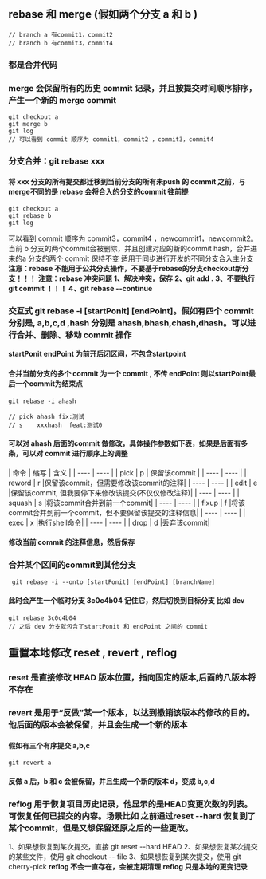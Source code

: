 ## rebase 和 merge (假如两个分支 a 和 b )
```
// branch a 有commit1，commit2
// branch b 有commit3，commit4
```
### 都是合并代码

### merge 会保留所有的历史 commit 记录，并且按提交时间顺序排序，产生一个新的 merge commit
```
git checkout a
git merge b
git log
// 可以看到 commit 顺序为 commit1，commit2 ，commit3，commit4

```
### 分支合并：git rebase xxx
#### 将 xxx 分支的所有提交都迁移到当前分支的所有未push 的 commit 之前，与 merge不同的是 rebase 会将合入的分支的commit 往前提
```
git checkout a
git rebase b
git log
```
可以看到 commit 顺序为 commit3，commit4 ，newcommit1，newcommit2。当前 b 分支的两个commit会被删除，并且创建对应的新的commit hash，合并进来的a 分支的两个 commit 保持不变
适用于同步进行开发的不同分支合入主分支
<strong>注意：rebase 不能用于公共分支操作，不要基于rebase的分支checkout新分支！！！</strong>
<strong>注意：rebase 冲突问题</strong>
<strong>1、解决冲突，保存</strong>
<strong>2、git add .</strong>
<strong>3、不要执行 git commit ！！！ </strong>
<strong>4、git rebase --continue </strong>


### 交互式 git rebase -i [startPonit] [endPoint]。假如有四个 commit 分别是, a,b,c,d ,hash 分别是 ahash,bhash,chash,dhash。可以进行合并、删除、移动 commit 操作
<strong>startPonit endPoint 为前开后闭区间，不包含startpoint</strong>

#### 合并当前分支的多个 commit 为一个 commit , 不传 endPoint 则以startPoint最后一个commit为结束点
```
git rebase -i ahash

// pick ahash fix:测试
// s    xxxhash  feat:测试0
```
#### 可以对 ahash 后面的commit 做修改，具体操作参数如下表，如果是后面有多条，可以对 commit 进行顺序上的调整

|  命令	  |  缩写  |	含义       |
|  ----   | ----  |
|  pick	  |   p   | 保留该commit |
|  ----   | ----  |
|  reword	|   r   |保留该commit，但需要修改该commit的注释|
|  ----   | ----  |
|  edit	  |   e	  |保留该commit, 但我要停下来修改该提交(不仅仅修改注释)|
|  ----   | ----  |
|  squash |	  s   |将该commit合并到前一个commit|
|  ----   | ----  |
|  fixup  |   f   |将该commit合并到前一个commit，但不要保留该提交的注释信息|
|  ----   | ----  |
|  exec   |	  x   |执行shell命令|
|  ----   | ----  |
|  drop   |	  d	  |丢弃该commit|

#### 修改当前 commit 的注释信息，然后保存

### 合并某个区间的commit到其他分支
```
 git rebase -i --onto [startPonit] [endPoint] [branchName]
```
#### 此时会产生一个临时分支 3c0c4b04 记住它，然后切换到目标分支 比如 dev
```
git rebase 3c0c4b04
// 之后 dev 分支就包含了startPonit 和 endPoint 之间的 commit
```

## 重置本地修改 reset , revert , reflog

### reset 是直接修改 HEAD 版本位置，指向固定的版本,后面的八版本将不存在

### revert 是用于“反做”某一个版本，以达到撤销该版本的修改的目的。他后面的版本会被保留，并且会生成一个新的版本

#### 假如有三个有序提交 a,b,c
```
git revert a

```
#### 反做 a 后，b 和 c 会被保留，并且生成一个新的版本 d，变成 b,c,d

### reflog 用于恢复项目历史记录，他显示的是HEAD变更次数的列表。可恢复任何已提交的内容。场景比如 之前通过reset --hard 恢复到了某个commit，但是又想保留还原之后的一些更改。
1、如果想恢复到某次提交，直接 git reset --hard HEAD
2、如果想恢复某次提交的某些文件，使用 git checkout -- file
3、如果想恢复到某次提交，使用 git cherry-pick
<strong>reflog 不会一直存在，会被定期清理</strong>
<strong>reflog 只是本地的更变记录</strong>
